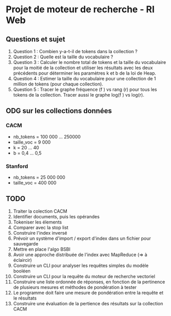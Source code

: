 # Projet de moteur de recherche - RI Web

## Questions et sujet
1. Question 1 : Combien y-a-t-il de tokens dans la collection ?
2. Question 2 : Quelle est la taille du vocabulaire ?
3. Question 3 : Calculer le nombre total de tokens et la taille du vocabulaire pour la moitié de la
collection et utiliser les résultats avec les deux précédents pour déterminer les paramètres k et b de la
loi de Heap.
4. Question 4 : Estimer la taille du vocabulaire pour une collection de 1 million de tokens (pour chaque
collection).
5. Question 5 : Tracer le graphe fréquence (f ) vs rang (r) pour tous les tokens de la collection. Tracer
aussi le graphe log(f ) vs log(r).

## ODG sur les collections données

### CACM
- nb_tokens = 100 000 ... 250000
- taille_voc = 9 000
- k = 20 ... 40
- b = 0,4 ... 0,5

### Stanford
- nb_tokens = 25 000 000
- taille_voc = 400 000

## TODO
1. Traiter la colection CACM
1. Identifier documents, puis les opérandes
2. Tokeniser les élements
3. Comparer avec la stop list
2. Construire l'index inversé
3. Prévoir un système d'import / export d'index dans un fichier pour sauvegarde
1. Mettre en place l'algo BSBI
2. Avoir une approche distribuée de l'index avec MapReduce (=> à éclaircir)
4. Construire un CLI pour analyser les requêtes simples du modèle booléen
5. Construire un CLI pour la requête du moteur de recherche vectoriel
1. Construire une liste ordonnée de réponses, en fonction de la pertinence de plusieurs mesures et méthodes de pondération à tester
2. Le programme doit faire une mesure de pondération entre la requête et le résultats
6. Construire une évaluation de la pertience des résultats sur la collection CACM
